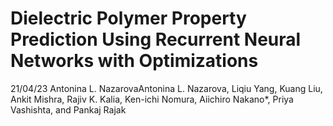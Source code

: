 # Dielectric Polymer Property Prediction Using Recurrent Neural Networks with Optimizations

21/04/23
Antonina L. NazarovaAntonina L. Nazarova, Liqiu Yang, Kuang Liu, Ankit Mishra, Rajiv K. Kalia, Ken-ichi Nomura, Aiichiro Nakano*, Priya Vashishta, and Pankaj Rajak
